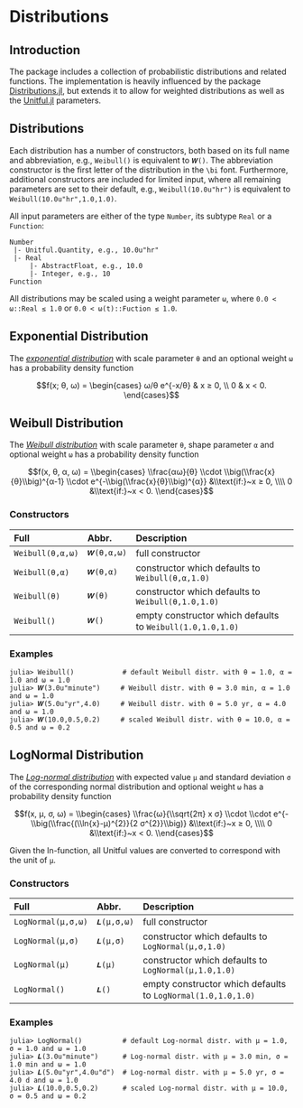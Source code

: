 # Distributions

## Introduction

The package includes a collection of probabilistic distributions and related
functions. The implementation is heavily influenced by the package
[Distributions.jl](https://github.com/JuliaStats/Distributions.jl), but extends
it to allow for weighted distributions as well as the
[Unitful.jl](https://github.com/PainterQubits/Unitful.jl) parameters.

## Distributions

Each distribution has a number of constructors, both based on its full name and
abbreviation, e.g., `Weibull()` is equivalent to `𝑾()`. The abbreviation 
constructor is the first letter of the distribution in the `\bi` font.
Furthermore, additional constructors are included for limited input, where all 
remaining parameters are set to their default, e.g., `Weibull(10.0u"hr")` is 
equivalent to `Weibull(10.0u"hr",1.0,1.0)`.

All input parameters are either of the type `Number`, its subtype `Real` or a 
`Function`:
```
Number
 |- Unitful.Quantity, e.g., 10.0u"hr"
 |- Real
     |- AbstractFloat, e.g., 10.0
     |- Integer, e.g., 10
Function
```

All distributions may be scaled using a weight parameter `ω`, where
`0.0 < ω::Real ≤ 1.0` or `0.0 < ω(t)::Fuction ≤ 1.0`.

## Exponential Distribution

The [*exponential distribution*](http://en.wikipedia.org/wiki/Exponential_distribution)
with scale parameter `θ` and an optional weight `ω` has a probability density
function

```math
f(x; θ, ω) = \begin{cases}
                ω/θ e^{-x/θ}    & x ≥ 0, \\
                0               & x < 0.
             \end{cases}
```

## Weibull Distribution

The [*Weibull distribution*](http://en.wikipedia.org/wiki/Weibull_distribution)
with scale parameter `θ`, shape parameter `α` and optional weight `ω` has a
probability density function

```math
f(x, θ, α, ω) = \\begin{cases}
                    \\frac{αω}{θ} \\cdot \\big(\\frac{x}{θ}\\big)^{α-1} \\cdot e^{-\\big(\\frac{x}{θ}\\big)^{α}}  &\\text{if:}~x ≥ 0, \\\\
                    0                                                                                 &\\text{if:}~x < 0.
                \\end{cases}
```

### Constructors
| Full              | Abbr.         | Description                                               |
| :---------------- | :------------ | :-------------------------------------------------------- |
| `Weibull(θ,α,ω)`  | `𝑾(θ,α,ω)`   | full constructor                                           |
| `Weibull(θ,α)`    | `𝑾(θ,α)`     | constructor which defaults to `Weibull(θ,α,1.0)`           |
| `Weibull(θ)`      | `𝑾(θ)`       | constructor which defaults to `Weibull(θ,1.0,1.0)`         |
| `Weibull()`       | `𝑾()`        | empty constructor which defaults to `Weibull(1.0,1.0,1.0)` |

### Examples

```julia-repl
julia> Weibull()            # default Weibull distr. with θ = 1.0, α = 1.0 and ω = 1.0
julia> 𝑾(3.0u"minute")     # Weibull distr. with θ = 3.0 min, α = 1.0 and ω = 1.0
julia> 𝑾(5.0u"yr",4.0)     # Weibull distr. with θ = 5.0 yr, α = 4.0 and ω = 1.0
julia> 𝑾(10.0,0.5,0.2)     # scaled Weibull distr. with θ = 10.0, α = 0.5 and ω = 0.2
```

## LogNormal Distribution

The [*Log-normal distribution*](https://en.wikipedia.org/wiki/Log-normal_distribution)
with expected value `μ` and standard deviation `σ` of the corresponding normal
distribution and optional weight `ω` has a probability density function

```math
f(x, μ, σ, ω) = \\begin{cases}
                    \\frac{ω}{\\sqrt{2π} x σ} \\cdot \\cdot e^{-\\big(\\frac{(\\ln{x}-μ)^{2}}{2 σ^{2}}\\big)}   &\\text{if:}~x ≥ 0, \\\\
                    0                                                                                           &\\text{if:}~x < 0.
                \\end{cases}
```

Given the ln-function, all Unitful values are converted to correspond with the unit of `μ`.

### Constructors

| Full               | Abbr.         | Description                                                  |
| :----------------- | :------------ | :----------------------------------------------------------- |
| `LogNormal(μ,σ,ω)` | `𝑳(μ,σ,ω)`    | full constructor                                             |
| `LogNormal(μ,σ)`   | `𝑳(μ,σ)`      | constructor which defaults to `LogNormal(μ,σ,1.0)`           |
| `LogNormal(μ)`     | `𝑳(μ)`        | constructor which defaults to `LogNormal(μ,1.0,1.0)`         |
| `LogNormal()`      | `𝑳()`         | empty constructor which defaults to `LogNormal(1.0,1.0,1.0)` |

### Examples

```julia-repl
julia> LogNormal()          # default Log-normal distr. with μ = 1.0, σ = 1.0 and ω = 1.0
julia> 𝑳(3.0u"minute")      # Log-normal distr. with μ = 3.0 min, σ = 1.0 min and ω = 1.0
julia> 𝑳(5.0u"yr",4.0u"d")  # Log-normal distr. with μ = 5.0 yr, σ = 4.0 d and ω = 1.0
julia> 𝑳(10.0,0.5,0.2)      # scaled Log-normal distr. with μ = 10.0, σ = 0.5 and ω = 0.2
```
